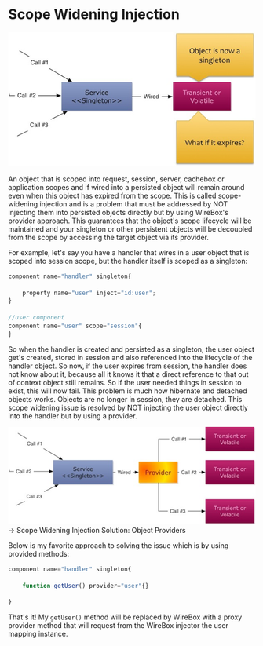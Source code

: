 # Scope Widening Injection

<img src="../images/scope_wideningInjection.jpg">

An object that is scoped into request, session, server, cachebox or application scopes and if wired into a persisted object will remain around even when this object has expired from the scope. This is called scope-widening injection and is a problem that must be addressed by NOT injecting them into persisted objects directly but by using WireBox's provider approach. This guarantees that the object's scope lifecycle will be maintained and your singleton or other persistent objects will be decoupled from the scope by accessing the target object via its provider.

For example, let's say you have a handler that wires in a user object that is scoped into session scope, but the handler itself is scoped as a singleton:

```javascript
component name="handler" singleton{

	property name="user" inject="id:user";
}

//user component
component name="user" scope="session"{
}
```

So when the handler is created and persisted as a singleton, the user object get's created, stored in session and also referenced into the lifecycle of the handler object. So now, if the user expires from session, the handler does not know about it, because all it knows it that a direct reference to that out of context object still remains. So if the user needed things in session to exist, this will now fail. This problem is much how hibernate and detached objects works. Objects are no longer in session, they are detached. This scope widening issue is resolved by NOT injecting the user object directly into the handler but by using a provider.

<img src="../images/scope_wideningInjectionSolution.jpg">
&rarr; Scope Widening Injection Solution: Object Providers

Below is my favorite approach to solving the issue which is by using provided methods:

```javascript
component name="handler" singleton{

	function getUser() provider="user"{}

}
```

That's it! My `getUser()` method will be replaced by WireBox with a proxy provider method that will request from the WireBox injector the user mapping instance.

